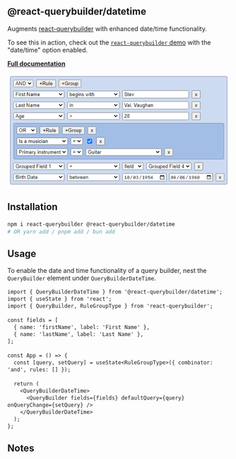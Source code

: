 ## @react-querybuilder/datetime

Augments [react-querybuilder](https://npmjs.com/package/react-querybuilder) with enhanced date/time functionality.

To see this in action, check out the [`react-querybuilder` demo](https://react-querybuilder.js.org/demo#datetime=true) with the "date/time" option enabled.

**[Full documentation](https://react-querybuilder.js.org/docs/datetime)**

![Screenshot](../../_assets/screenshot.png)

## Installation

```bash
npm i react-querybuilder @react-querybuilder/datetime
# OR yarn add / pnpm add / bun add
```

## Usage

To enable the date and time functionality of a query builder, nest the `QueryBuilder` element under `QueryBuilderDateTime`.

```tsx
import { QueryBuilderDateTime } from '@react-querybuilder/datetime';
import { useState } from 'react';
import { QueryBuilder, RuleGroupType } from 'react-querybuilder';

const fields = [
  { name: 'firstName', label: 'First Name' },
  { name: 'lastName', label: 'Last Name' },
];

const App = () => {
  const [query, setQuery] = useState<RuleGroupType>({ combinator: 'and', rules: [] });

  return (
    <QueryBuilderDateTime>
      <QueryBuilder fields={fields} defaultQuery={query} onQueryChange={setQuery} />
    </QueryBuilderDateTime>
  );
};
```

## Notes
